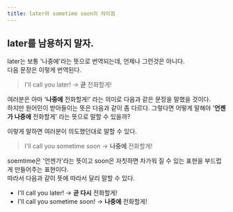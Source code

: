 ```yaml
---
title: later와 sometime soon의 차이점
---
```


## later를 남용하지 말자.

later는 보통 '나중에'라는 뜻으로 번역되는데, 언제나 그런것은 아니다.   
다음 문장은 이렇게 번역된다.

> I'll call you later! -> **곧** 전화할게!

여러분은 아마 '**나중에** 전화할게!' 라는 의미로 다음과 같은 문장을 말했을 것이다.  
하지만 원어민이 받아들이는 뜻은 다음과 같이 좀 다르다. 그렇다면 어떻게 말해야 '**언젠가 나중에** 전화할게' 라는 뜻으로 말할 수 있을까?


이렇게 말하면 여러분이 의도했던대로 말할 수 있다.  

> I'll call you sometime soon -> **나중에** 전화할게!

soemtime은 '언젠가'라는 뜻이고 soon은 자칫하면 차가워 질 수 있는 표현을 부드럽게 만들어주는 표현이다.   
따라서 다음과 같이 뜻에 따라서 달리 말할 수 있다.

* I'll call you later! -> **곧 다시** 전화할게!
* I'll call you sometime soon! -> **나중에** 전화할게!